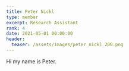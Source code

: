 ```yaml
---
title: Peter Nickl
type: member
excerpt: Research Assistant
rank: 4
date: 2021-05-01 00:00:00
header:
  teaser: /assets/images/peter_nickl_200.png
---
```


Hi my name is Peter.
